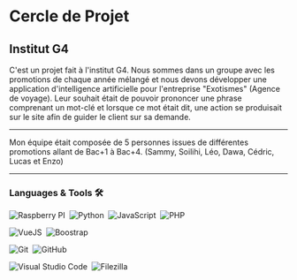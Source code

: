 # Cercle de Projet #
## Institut G4 ##

C'est un projet fait à l'institut G4. Nous sommes dans un groupe avec les promotions de chaque année mélangé et nous devons développer une application d'intelligence artificielle pour l'entreprise "Exotismes" (Agence de voyage). Leur souhait était de pouvoir prononcer une phrase comprenant un mot-clé et lorsque ce mot était dit, une action se produisait sur le site afin de guider le client sur sa demande.

  ---

Mon équipe était composée de 5 personnes issues de différentes promotions allant de Bac+1 à Bac+4. (Sammy, Soilihi, Léo, Dawa, Cédric, Lucas et Enzo)

  ---
  
### Languages & Tools 🛠

![Raspberry PI](https://img.shields.io/badge/-raspberrypi-05122A?style=flat&logo=raspberrypi)&nbsp;
![Python](https://img.shields.io/badge/-python-05122A?style=flat&logo=python)&nbsp;
![JavaScript](https://img.shields.io/badge/-javascript-05122A?style=flat&logo=javascript)&nbsp;
![PHP](https://img.shields.io/badge/-php-05122A?style=flat&logo=php)&nbsp;

![VueJS](https://img.shields.io/badge/-vue.js-05122A?style=flat&logo=vue.js)&nbsp;
![Boostrap](https://img.shields.io/badge/-bootstrap-05122A?style=flat&logo=bootstrap)&nbsp;

![Git](https://img.shields.io/badge/-Git-05122A?style=flat&logo=git)&nbsp;
![GitHub](https://img.shields.io/badge/-GitHub-05122A?style=flat&logo=github)&nbsp;

![Visual Studio Code](https://img.shields.io/badge/-Visual%20Studio%20Code-05122A?style=flat&logo=visual-studio-code&logoColor=007ACC)&nbsp;
![Filezilla](https://img.shields.io/badge/-filezilla-05122A?style=flat&logo=filezilla)&nbsp;
